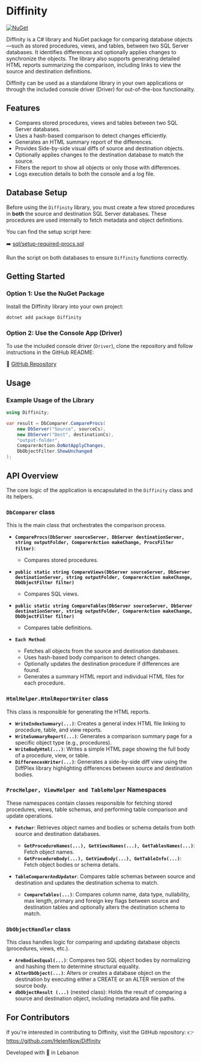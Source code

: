 ﻿# Diffinity
[![NuGet](https://img.shields.io/nuget/v/Diffinity.svg)](https://www.nuget.org/packages/Diffinity/)

Diffinity is a C# library and NuGet package for comparing database objects—such as stored procedures, views, and tables, between two SQL Server databases. It identifies differences and optionally applies changes to synchronize the objects. The library also supports generating detailed HTML reports summarizing the comparison, including links to view the source and destination definitions.

Diffinity can be used as a standalone library in your own applications or through the included console driver (Driver) for out-of-the-box functionality.

## Features

-   Compares stored procedures, views and tables between two SQL Server databases.
-   Uses a hash-based comparison to detect changes efficiently.
-   Generates an HTML summary report of the differences.
-   Provides Side-by-side visual diffs of source and destination objects.
-   Optionally applies changes to the destination database to match the source.
-   Filters the report to show all objects or only those with differences.
-   Logs execution details to both the console and a log file.


## Database Setup

Before using the `Diffinity` library, you must create a few stored procedures in **both** the source and destination SQL Server databases. These procedures are used internally to fetch metadata and object definitions.

You can find the setup script here:

➡️ [sql/setup-required-procs.sql](https://github.com/HelenNow/Diffinity/blob/main/sql/setup-required-procs.sql)

Run the script on both databases to ensure `Diffinity` functions correctly.

## Getting Started
### Option 1: Use the NuGet Package

Install the Diffinity library into your own project:

```bash
dotnet add package Diffinity
```

### Option 2: Use the Console App (Driver)
To use the included console driver (`Driver`), clone the repository and follow instructions in the GitHub README:

📎 [GitHub Repository](https://github.com/HelenNow/Diffinity)


## Usage
### Example Usage of the Library

```csharp
using Diffinity;

var result = DbComparer.CompareProcs(
    new DbServer("Source", sourceCs),
    new DbServer("Dest", destinationCs),
    "output-folder",
    ComparerAction.DoNotApplyChanges,
    DbObjectFilter.ShowUnchanged
);
```

## API Overview

The core logic of the application is encapsulated in the `Diffinity` class and its helpers.

### `DbComparer` class

This is the main class that orchestrates the comparison process.

-   **`CompareProcs(DbServer sourceServer, DbServer destinationServer, string outputFolder, ComparerAction makeChange, ProcsFilter filter)`**:
    -   Compares stored procedures.
-   **`public static string CompareViews(DbServer sourceServer, DbServer destinationServer, string outputFolder, ComparerAction makeChange, DbObjectFilter filter)`**
    -   Compares SQL views.
-   **`public static string CompareTables(DbServer sourceServer, DbServer destinationServer, string outputFolder, ComparerAction makeChange, DbObjectFilter filter)`**
    -   Compares table definitions.
      
-   **`Each Method`**:
    -   Fetches all objects from the source and destination databases.
    -   Uses hash-based body comparison to detect changes.
    -   Optionally updates the destination procedure if differences are found.
    -   Generates a summary HTML report and individual HTML files for each procedure.


### `HtmlHelper.HtmlReportWriter` class

This class is responsible for generating the HTML reports.

-   **`WriteIndexSummary(...)`**: Creates a general index HTML file linking to procedure, table, and view reports.
-   **`WriteSummaryReport(...)`**: Generates a comparison summary page for a specific object type (e.g., procedures).
-   **`WriteBodyHtml(...)`**: Writes a simple HTML page showing the full body of a procedure, view, or table.
-   **`DifferencesWriter(...)`**: Generates a side-by-side diff view using the DiffPlex library highlighting differences between source and destination bodies.


### `ProcHelper, ViewHelper and TableHelper` Namespaces

These namespaces contain classes responsible for fetching stored procedures, views, table schemas, and performing table comparison and update operations.

-   **`Fetcher`**: Retrieves object names and bodies or schema details from both source and destination databases.
    -   **`GetProcedureNames(...), GetViewsNames(...), GetTablesNames(...)`**: Fetch object names.
    -   **`GetProcedureBody(...), GetViewBody(...), GetTableInfo(...)`**: Fetch object bodies or schema details.
      
-   **`TableComparerAndUpdater`**: Compares table schemas between source and destination and updates the destination schema to match.
    -   **`CompareTables(...)`**: Compares column name, data type, nullability, max length, primary and foreign key flags between source and destination tables and optionally alters the destination schema to match.

 
### `DbObjectHandler` class

This class handles logic for comparing and updating database objects (procedures, views, etc.).

-   **`AreBodiesEqual(...)`**: Compares two SQL object bodies by normalizing and hashing them to determine structural equality.
-   **`AlterDbObject(...)`**: Alters or creates a database object on the destination by executing either a CREATE or an ALTER version of the source body.
-   **`dbObjectResult (...)`** (nested class): Holds the result of comparing a source and destination object, including metadata and file paths.


## For Contributors

If you're interested in contributing to Diffinity, visit the GitHub repository:
👉 https://github.com/HelenNow/Diffinity

Developed with :sparkling_heart: in Lebanon